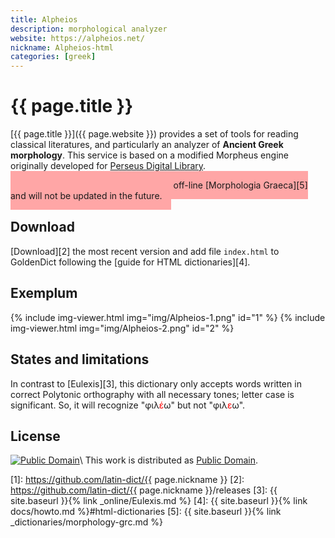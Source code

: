 ```yaml
---
title: Alpheios
description: morphological analyzer
website: https://alpheios.net/
nickname: Alpheios-html
categories: [greek]
---
```

# {{ page.title }}

[{{ page.title }}]({{ page.website }}) provides a set of tools for reading classical literatures, and particularly an analyzer of **Ancient Greek morphology**. This service is based on a modified Morpheus engine originally developed for [Perseus Digital Library](http://www.perseus.tufts.edu/).

<span style="background-color: #ffa6a6; padding: 1em;">
This dictionary was superseded with off-line [Morphologia Graeca][5] and will not be updated in the future.
</span>


## Download

[Download][2] the most recent version and add file `index.html` to GoldenDict following the [guide for HTML dictionaries][4].


## Exemplum

{% include img-viewer.html img="img/Alpheios-1.png" id="1" %}
{% include img-viewer.html img="img/Alpheios-2.png" id="2" %}


## States and limitations

In contrast to [Eulexis][3], this dictionary only accepts words written in correct Polytonic orthography with all necessary tones; letter case is significant. So, it will recognize "φιλ<span style="color: red">έ</span>ω" but not "φιλ<span style="color: red">ε</span>ω".


## License

[![Public Domain](https://licensebuttons.net/p/mark/1.0/88x31.png)](http://creativecommons.org/publicdomain/mark/1.0/)\\
This work is distributed as [Public Domain](http://creativecommons.org/publicdomain/mark/1.0/).

[1]: https://github.com/latin-dict/{{ page.nickname }}
[2]: https://github.com/latin-dict/{{ page.nickname }}/releases
[3]: {{ site.baseurl }}{% link _online/Eulexis.md %}
[4]: {{ site.baseurl }}{% link docs/howto.md %}#html-dictionaries
[5]: {{ site.baseurl }}{% link _dictionaries/morphology-grc.md %}